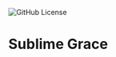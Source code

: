 ![GitHub License](https://img.shields.io/github/license/pedrohreismarques/one-page?style=for-the-badge)
# Sublime Grace
